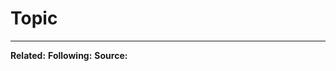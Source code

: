 # Topic <!-- Enter real topic here -->

<!-- Enter issue body here -->

---

<!-- Keep this footer! 
If this issue following another issue, specify following meta
If this this tag no following or related, tag it with label 'epic' or 'userstory'
-->

**Related:**  <!-- issue number here, prefixed with # -->
**Following:** <!-- issue number here, prefixed with # -->
**Source:** <!-- Issue source. ex: Internal, MyOrganisation, Natahsa Negovanlis, ... -->

